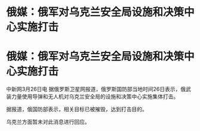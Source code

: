 # 俄媒：俄军对乌克兰安全局设施和决策中心实施打击

# 俄媒：俄军对乌克兰安全局设施和决策中心实施打击

中新网3月26日电 据俄罗斯卫星网报道，俄罗斯国防部当地时间26日表示，俄武装力量使用导弹和无人机对乌克兰安全局的设施和决策中心实施集体打击。

据报道，俄国防部表示，相关目标已被摧毁，达到打击目的。

乌克兰方面暂未对此消息进行回应。

